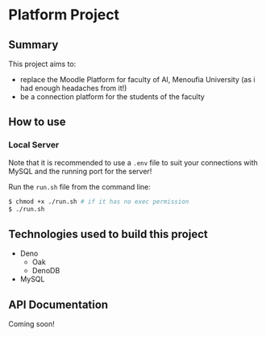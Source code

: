 # Platform Project

## Summary

This project aims to:
  - replace the Moodle Platform for faculty of AI, Menoufia University (as i had enough headaches from it!)
  - be a connection platform for the students of the faculty

## How to use
### Local Server
Note that it is recommended to use a `.env` file to suit your connections with MySQL and the running port for the server!

Run the `run.sh` file from the command line:
```sh
$ chmod +x ./run.sh # if it has no exec permission
$ ./run.sh
```

## Technologies used to build this project
- Deno
  - Oak
  - DenoDB
- MySQL

## API Documentation
Coming soon!
